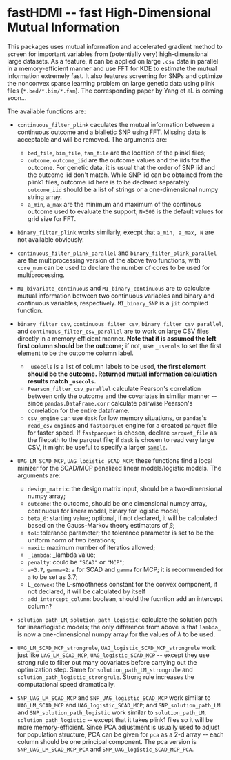# fastHDMI -- fast High-Dimensional Mutual Information

This packages uses mutual information and accelerated gradient method to screen for important variables from (potentially very) high-dimensional large datasets. As a feature, it can be applied on large `.csv` data in parallel in a memory-efficient manner and use FFT for KDE to estimate the mutual information extremely fast. It also features screening for SNPs and optimize the nonconvex sparse learning problem on large genetic data using plink files (`*.bed/*.bim/*.fam`). The corresponding paper by Yang et al. is coming soon...

The available functions are:
- `continuous_filter_plink` caculates the mutual information between a continuous outcome and a bialletic SNP using FFT. Missing data is acceptable and will be removed. The arguments are:
  * `bed_file`, `bim_file`, `fam_file` are the location of the plink1 files;
  * `outcome`, `outcome_iid` are the outcome values and the iids for the outcome. For genetic data, it is usual that the order of SNP iid and the outcome iid don't match. While SNP iid can be obtained from the plink1 files, outcome iid here is to be declared separately. `outcome_iid` should be a list of strings or a one-dimensional numpy string array.
  * `a_min`, `a_max` are the minimum and maximum of the continous outcome used to evaluate the support; `N=500` is the default values for grid size for FFT.

- `binary_filter_plink` works similarly, execpt that `a_min, a_max, N` are not available obviously. 

- `continuous_filter_plink_parallel` and `binary_filter_plink_parallel` are the multiprocessing version of the above two functions, with `core_num` can be used to declare the number of cores to be used for multiprocessing.

- `MI_bivariate_continuous` and `MI_binary_continuous` are to calculate mutual information between two continuous variables and binary and continuous variables, respectively. `MI_binary_SNP` is a `jit` complied function.

- `binary_filter_csv`, `continuous_filter_csv`, `binary_filter_csv_parallel`, and `continuous_filter_csv_parallel` are to work on large CSV files directly in a memory efficient manner. **Note that it is assumed the left first column should be the outcome;** if not, use `_usecols` to set the first element to be the outcome column label.
  * `_usecols` is a list of column labels to be used, **the first element should be the outcome. Returned mutual information calculation results match `_usecols`.**
  * `Pearson_filter_csv_parallel` calculate Pearson's correlation between only the outcome and the covariates in similiar manner -- since `pandas.DataFrame.corr` calculate pairwise Pearson's correlation for the entire dataframe.
  * `csv_engine` can use `dask` for low memory situations, or `pandas`'s `read_csv` `engine`s and `fastparquet` engine for a created `parquet` file for faster speed. If `fastparquet` is chosen, declare `parquet_file` as the filepath to the parquet file; if `dask` is chosen to read very large CSV, it might be useful to specify a larger [`sample`](https://docs.dask.org/en/stable/generated/dask.dataframe.read_csv.html).


- `UAG_LM_SCAD_MCP`, `UAG_logistic_SCAD_MCP`: these functions find a local minizer for the SCAD/MCP penalized linear models/logistic models. The arguments are:
  * `design_matrix`: the design matrix input, should be a two-dimensional numpy array;
  * `outcome`: the outcome, should be one dimensional numpy array, continuous for linear model, binary for logistic model;
  * `beta_0`: starting value; optional, if not declared, it will be calculated based on the Gauss-Markov theory estimators of $\beta$;
  * `tol`: tolerance parameter; the tolerance parameter is set to be the uniform norm of two iterations;
  * `maxit`: maximum number of iteratios allowed;
  * `_lambda`: _lambda value;
  * `penalty`: could be `"SCAD"` or `"MCP"`;
  * `a=3.7`, `gamma=2`: `a` for SCAD and `gamma` for MCP; it is recommended for `a` to be set as $3.7$;
  * `L_convex`: the L-smoothness constant for the convex component, if not declared, it will be calculated by itself
  * `add_intercept_column`: boolean, should the fucntion add an intercept column?

- `solution_path_LM`, `solution_path_logistic`: calculate the solution path for linear/logistic models; the only difference from above is that `lambda_` is now a one-dimensional numpy array for the values of $\lambda$ to be used.

- `UAG_LM_SCAD_MCP_strongrule`, `UAG_logistic_SCAD_MCP_strongrule` work just like `UAG_LM_SCAD_MCP`, `UAG_logistic_SCAD_MCP` -- except they use strong rule to filter out many covariates before carrying out the optimization step. Same for `solution_path_LM_strongrule` and `solution_path_logistic_strongrule`. Strong rule increases the computational speed dramatically.

- `SNP_UAG_LM_SCAD_MCP` and `SNP_UAG_logistic_SCAD_MCP` work similar to `UAG_LM_SCAD_MCP` and `UAG_logistic_SCAD_MCP`; and `SNP_solution_path_LM` and `SNP_solution_path_logistic` work similar to `solution_path_LM`, `solution_path_logistic` -- except that it takes plink1 files so it will be more memory-efficient. Since PCA adjustment is usually used to adjust for population structure, PCA can be given for `pca` as a 2-d array -- each column should be one principal component. The pca version is `SNP_UAG_LM_SCAD_MCP_PCA` and `SNP_UAG_logistic_SCAD_MCP_PCA`.
